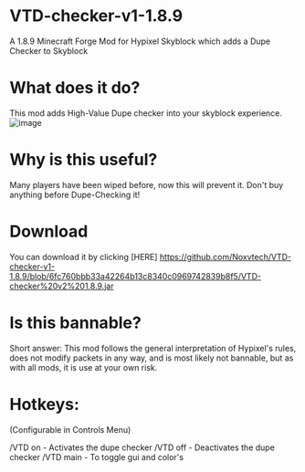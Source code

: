 # VTD-checker-v1-1.8.9
A 1.8.9 Minecraft Forge Mod for Hypixel Skyblock which adds a Dupe Checker to Skyblock

# What does it do?
This mod adds High-Value Dupe checker into your skyblock experience. ![image](https://user-images.githubusercontent.com/103907495/163737858-f29d9167-b157-4d1e-867b-ea61622de9b1.png)

# Why is this useful?
Many players have been wiped before, now this will prevent it. Don't buy anything before Dupe-Checking it!

# Download
You can download it by clicking [HERE] https://github.com/Noxvtech/VTD-checker-v1-1.8.9/blob/6fc760bbb33a42264b13c8340c0969742839b8f5/VTD-checker%20v2%201.8.9.jar
# Is this bannable?
Short answer: This mod follows the general interpretation of Hypixel's rules, does not modify packets in any way, and is most likely not bannable, but as with all mods, it is use at your own risk.

# Hotkeys:
(Configurable in Controls Menu)

/VTD on - Activates the dupe checker
/VTD off - Deactivates the dupe checker
/VTD main - To toggle gui and color's
